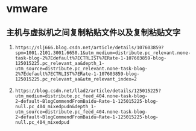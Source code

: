 # vmware
## 主机与虚拟机之间复制粘贴文件以及复制粘贴文字
1. `https://slj666.blog.csdn.net/article/details/107603859?spm=1001.2101.3001.6650.1&utm_medium=distribute.pc_relevant.none-task-blog-2%7Edefault%7ECTRLIST%7ERate-1-107603859-blog-125015225.pc_relevant_aa&depth_1-utm_source=distribute.pc_relevant.none-task-blog-2%7Edefault%7ECTRLIST%7ERate-1-107603859-blog-125015225.pc_relevant_aa&utm_relevant_index=2`

2. `https://blog.csdn.net/llad2/article/details/125015225?utm_medium=distribute.pc_feed_404.none-task-blog-2~default~BlogCommendFromBaidu~Rate-1-125015225-blog-null.pc_404_mixedpudn&depth_1-utm_source=distribute.pc_feed_404.none-task-blog-2~default~BlogCommendFromBaidu~Rate-1-125015225-blog-null.pc_404_mixedpud`